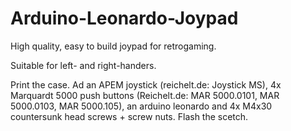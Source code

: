 # Arduino-Leonardo-Joypad
High quality, easy to build joypad for retrogaming.

Suitable for left- and right-handers.

Print the case.
Ad an APEM joystick (reichelt.de: Joystick MS),
4x Marquardt 5000 push buttons (Reichelt.de: MAR 5000.0101, MAR 5000.0103, MAR 5000.105),
an arduino leonardo and
4x M4x30 countersunk head screws + screw nuts.
Flash the scetch.
